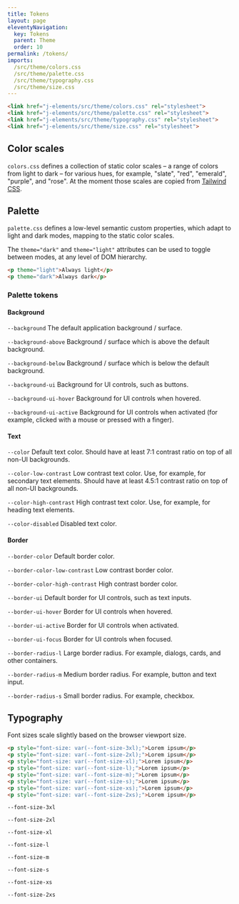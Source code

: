 ```yaml
---
title: Tokens
layout: page
eleventyNavigation:
  key: Tokens
  parent: Theme
  order: 10
permalink: /tokens/
imports:
  /src/theme/colors.css
  /src/theme/palette.css
  /src/theme/typography.css
  /src/theme/size.css
---
```


```html
<link href="j-elements/src/theme/colors.css" rel="stylesheet">
<link href="j-elements/src/theme/palette.css" rel="stylesheet">
<link href="j-elements/src/theme/typography.css" rel="stylesheet">
<link href="j-elements/src/theme/size.css" rel="stylesheet">
```


## Color scales

`colors.css` defines a collection of static color scales – a range of colors from light to dark – for various hues, for example, "slate", "red", "emerald", "purple", and "rose". At the moment those scales are copied from [Tailwind CSS](https://tailwindcss.com/docs/customizing-colors).

## Palette

`palette.css` defines a low-level semantic custom properties, which adapt to light and dark modes, mapping to the static color scales.

The `theme="dark"` and `theme="light"` attributes can be used to toggle between modes, at any level of DOM hierarchy.

<render-example></render-example>
```html
<p theme="light">Always light</p>
<p theme="dark">Always dark</p>
```

### Palette tokens

#### Background

<render-props>

`--background`
The default application background / surface.

`--background-above`
Background / surface which is above the default background.

`--background-below`
Background / surface which is below the default background.

`--background-ui`
Background for UI controls, such as buttons.

`--background-ui-hover`
Background for UI controls when hovered.


`--background-ui-active`
Background for UI controls when activated (for example, clicked with a mouse or pressed with a finger).

</render-props>


#### Text

<render-props>

`--color`
Default text color. Should have at least 7:1 contrast ratio on top of all non-UI backgrounds.

`--color-low-contrast`
Low contrast text color. Use, for example, for secondary text elements. Should have at least 4.5:1 contrast ratio on top of all non-UI backgrounds.

`--color-high-contrast`
High contrast text color. Use, for example, for heading text elements.

`--color-disabled`
Disabled text color.

</render-props>


#### Border

<render-props>

`--border-color`
Default border color.

`--border-color-low-contrast`
Low contrast border color.

`--border-color-high-contrast`
High contrast border color.

`--border-ui`
Default border for UI controls, such as text inputs.

`--border-ui-hover`
Border for UI controls when hovered.

`--border-ui-active`
Border for UI controls when activated.

`--border-ui-focus`
Border for UI controls when focused.

`--border-radius-l`
Large border radius. For example, dialogs, cards, and other containers.

`--border-radius-m`
Medium border radius. For example, button and text input.

`--border-radius-s`
Small border radius. For example, checkbox.

</render-props>


## Typography
Font sizes scale slightly based on the browser viewport size.
<style>
.font-size {
  display: block;
}
.font-size p {
  margin: var(--size-8) 0;
  line-height: var(--line-height-xs);
}
</style>
<render-example class="font-size"></render-example>
```html
<p style="font-size: var(--font-size-3xl);">Lorem ipsum</p>
<p style="font-size: var(--font-size-2xl);">Lorem ipsum</p>
<p style="font-size: var(--font-size-xl);">Lorem ipsum</p>
<p style="font-size: var(--font-size-l);">Lorem ipsum</p>
<p style="font-size: var(--font-size-m);">Lorem ipsum</p>
<p style="font-size: var(--font-size-s);">Lorem ipsum</p>
<p style="font-size: var(--font-size-xs);">Lorem ipsum</p>
<p style="font-size: var(--font-size-2xs);">Lorem ipsum</p>
```

<render-props>

`--font-size-3xl`

`--font-size-2xl`

`--font-size-xl`

`--font-size-l`

`--font-size-m`

`--font-size-s`

`--font-size-xs`

`--font-size-2xs`

</render-props>
